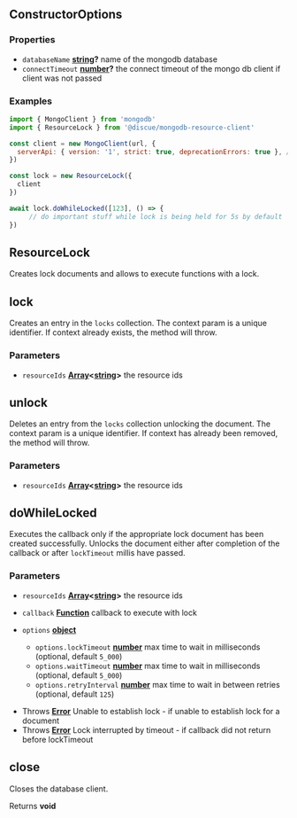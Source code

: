 <!-- Generated by documentation.js. Update this documentation by updating the source code. -->

## ConstructorOptions

### Properties

*   `databaseName` **[string][1]?** name of the mongodb database
*   `connectTimeout` **[number][2]?** the connect timeout of the mongo db client if client was not passed

### Examples

```javascript
import { MongoClient } from 'mongodb'
import { ResourceLock } from '@discue/mongodb-resource-client'

const client = new MongoClient(url, {
  serverApi: { version: '1', strict: true, deprecationErrors: true }, // https://www.mongodb.com/docs/manual/reference/stable-api/
})

const lock = new ResourceLock({
  client
})

await lock.doWhileLocked([123], () => {
     // do important stuff while lock is being held for 5s by default
})
```

## ResourceLock

Creates lock documents and allows to execute functions with a lock.

## lock

Creates an entry in the `locks` collection. The context param is a unique identifier. If context already
exists, the method will throw.

### Parameters

*   `resourceIds` **[Array][3]<[string][1]>** the resource ids

## unlock

Deletes an entry from the `locks` collection unlocking the document.
The context param is a unique identifier. If context has already been
removed, the method will throw.

### Parameters

*   `resourceIds` **[Array][3]<[string][1]>** the resource ids

## doWhileLocked

Executes the callback only if the appropriate lock document has been created successfully.
Unlocks the document either after completion of the callback or after `lockTimeout` millis
have passed.

### Parameters

*   `resourceIds` **[Array][3]<[string][1]>** the resource ids
*   `callback` **[Function][4]** callback to execute with lock
*   `options` **[object][5]**&#x20;

    *   `options.lockTimeout` **[number][2]** max time to wait in milliseconds (optional, default `5_000`)
    *   `options.waitTimeout` **[number][2]** max time to wait in milliseconds (optional, default `5_000`)
    *   `options.retryInterval` **[number][2]** max time to wait in between retries (optional, default `125`)

<!---->

*   Throws **[Error][6]** Unable to establish lock - if unable to establish lock for a document
*   Throws **[Error][6]** Lock interrupted by timeout - if callback did not return before lockTimeout

## close

Closes the database client.

Returns **void**&#x20;

[1]: https://developer.mozilla.org/docs/Web/JavaScript/Reference/Global_Objects/String

[2]: https://developer.mozilla.org/docs/Web/JavaScript/Reference/Global_Objects/Number

[3]: https://developer.mozilla.org/docs/Web/JavaScript/Reference/Global_Objects/Array

[4]: https://developer.mozilla.org/docs/Web/JavaScript/Reference/Statements/function

[5]: https://developer.mozilla.org/docs/Web/JavaScript/Reference/Global_Objects/Object

[6]: https://developer.mozilla.org/docs/Web/JavaScript/Reference/Global_Objects/Error
